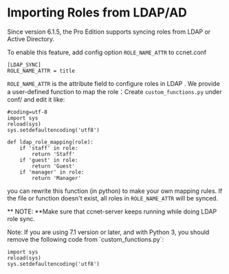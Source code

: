 # Importing Roles from LDAP/AD

Since version 6.1.5, the Pro Edition supports syncing roles from LDAP or Active Directory.

To enable this feature, add config option `ROLE_NAME_ATTR` to ccnet.conf

```
[LDAP_SYNC]
ROLE_NAME_ATTR = title

```

`ROLE_NAME_ATTR` is the attribute field  to configure roles in LDAP .
We provide a user-defined function to map the role：Create `custom_functions.py` under conf/ and edit it like:

```
#coding=utf-8
import sys 
reload(sys)
sys.setdefaultencoding('utf8')

def ldap_role_mapping(role):
    if 'staff' in role:
        return 'Staff'
    if 'guest' in role:
        return 'Guest'
    if 'manager' in role:
        return 'Manager'

```

you can rewrite this function (in python) to make your own mapping rules. If the file or function doesn't exist, all roles in `ROLE_NAME_ATTR` will be synced.

** NOTE: **Make sure that ccnet-server keeps running while doing LDAP role sync.

Note: If you are using 7.1 version or later, and with Python 3, you should remove the following code from \`custom_functions.py\`:

```
import sys 
reload(sys)
sys.setdefaultencoding('utf8')

```


